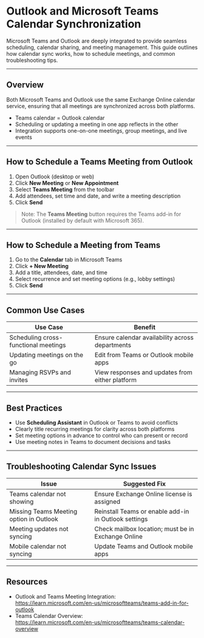 # Outlook and Microsoft Teams Calendar Synchronization

Microsoft Teams and Outlook are deeply integrated to provide seamless scheduling, calendar sharing, and meeting management. This guide outlines how calendar sync works, how to schedule meetings, and common troubleshooting tips.

---

## Overview

Both Microsoft Teams and Outlook use the same Exchange Online calendar service, ensuring that all meetings are synchronized across both platforms.

- Teams calendar = Outlook calendar
- Scheduling or updating a meeting in one app reflects in the other
- Integration supports one-on-one meetings, group meetings, and live events

---

## How to Schedule a Teams Meeting from Outlook

1. Open Outlook (desktop or web)
2. Click **New Meeting** or **New Appointment**
3. Select **Teams Meeting** from the toolbar
4. Add attendees, set time and date, and write a meeting description
5. Click **Send**

> Note: The **Teams Meeting** button requires the Teams add-in for Outlook (installed by default with Microsoft 365).

---

## How to Schedule a Meeting from Teams

1. Go to the **Calendar** tab in Microsoft Teams
2. Click **+ New Meeting**
3. Add a title, attendees, date, and time
4. Select recurrence and set meeting options (e.g., lobby settings)
5. Click **Send**

---

## Common Use Cases

| Use Case                        | Benefit                                             |
|--------------------------------|-----------------------------------------------------|
| Scheduling cross-functional meetings | Ensure calendar availability across departments |
| Updating meetings on the go     | Edit from Teams or Outlook mobile apps              |
| Managing RSVPs and invites      | View responses and updates from either platform     |

---

## Best Practices

- Use **Scheduling Assistant** in Outlook or Teams to avoid conflicts
- Clearly title recurring meetings for clarity across both platforms
- Set meeting options in advance to control who can present or record
- Use meeting notes in Teams to document decisions and tasks

---

## Troubleshooting Calendar Sync Issues

| Issue                               | Suggested Fix                                          |
|------------------------------------|--------------------------------------------------------|
| Teams calendar not showing          | Ensure Exchange Online license is assigned            |
| Missing Teams Meeting option in Outlook | Reinstall Teams or enable add-in in Outlook settings  |
| Meeting updates not syncing         | Check mailbox location; must be in Exchange Online     |
| Mobile calendar not syncing         | Update Teams and Outlook mobile apps                   |

---

## Resources

- Outlook and Teams Meeting Integration:  
  https://learn.microsoft.com/en-us/microsoftteams/teams-add-in-for-outlook
- Teams Calendar Overview:  
  https://learn.microsoft.com/en-us/microsoftteams/teams-calendar-overview